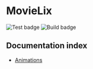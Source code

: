 # MovieLix

![Test badge](https://github.com/Wallakoala/App/workflows/Test/badge.svg)
![Build badge](https://github.com/Wallakoala/App/workflows/Build/badge.svg)

## Documentation index

- [Animations](./Documentation/animations.md)
